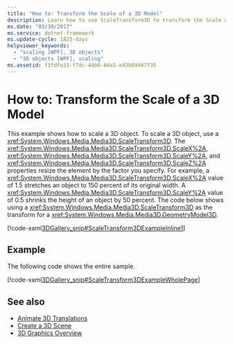 ```yaml
---
title: "How to: Transform the Scale of a 3D Model"
description: Learn how to use ScaleTransform3D to transform the Scale of a 3D model.
ms.date: "03/30/2017"
ms.service: dotnet-framework
ms.update-cycle: 1825-days
helpviewer_keywords:
  - "scaling [WPF], 3D objects"
  - "3D objects [WPF], scaling"
ms.assetid: f3fdfe33-f7dc-44b0-84a5-e43b89947f35
---
```

# How to: Transform the Scale of a 3D Model

This example shows how to scale a 3D object. To scale a 3D object, use a <xref:System.Windows.Media.Media3D.ScaleTransform3D>. The <xref:System.Windows.Media.Media3D.ScaleTransform3D.ScaleX%2A>, <xref:System.Windows.Media.Media3D.ScaleTransform3D.ScaleY%2A>, and <xref:System.Windows.Media.Media3D.ScaleTransform3D.ScaleZ%2A> properties resize the element by the factor you specify. For example, a <xref:System.Windows.Media.Media3D.ScaleTransform3D.ScaleX%2A> value of 1.5 stretches an object to 150 percent of its original width. A <xref:System.Windows.Media.Media3D.ScaleTransform3D.ScaleY%2A> value of 0.5 shrinks the height of an object by 50 percent. The code below shows using a <xref:System.Windows.Media.Media3D.ScaleTransform3D> as the transform for a <xref:System.Windows.Media.Media3D.GeometryModel3D>.

[!code-xaml[3DGallery_snip#ScaleTransform3DExampleInline1](~/samples/snippets/csharp/VS_Snippets_Wpf/3DGallery_snip/CS/ScaleTransform3DExample.xaml#scaletransform3dexampleinline1)]

## Example

The following code shows the entire sample.

[!code-xaml[3DGallery_snip#ScaleTransform3DExampleWholePage](~/samples/snippets/csharp/VS_Snippets_Wpf/3DGallery_snip/CS/ScaleTransform3DExample.xaml#scaletransform3dexamplewholepage)]

## See also

- [Animate 3D Translations](how-to-animate-3-d-translations.md)
- [Create a 3D Scene](how-to-create-a-3-d-scene.md)
- [3D Graphics Overview](3-d-graphics-overview.md)
